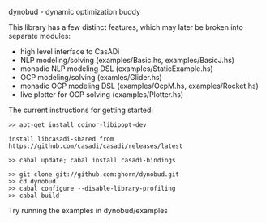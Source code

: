 dynobud - dynamic optimization buddy

This library has a few distinct features, which may later be broken into separate modules:
* high level interface to CasADi
* NLP modeling/solving (examples/Basic.hs, examples/BasicJ.hs)
* monadic NLP modeling DSL (examples/StaticExample.hs)
* OCP modeling/solving (examles/Glider.hs)
* monadic OCP modeling DSL (examples/OcpM.hs, examples/Rocket.hs)
* live plotter for OCP solving (examples/Plotter.hs)


The current instructions for getting started:

    >> apt-get install coinor-libipopt-dev

    install libcasadi-shared from https://github.com/casadi/casadi/releases/latest

    >> cabal update; cabal install casadi-bindings

    >> git clone git://github.com:ghorn/dynobud.git
    >> cd dynobud
    >> cabal configure --disable-library-profiling
    >> cabal build

Try running the examples in dynobud/examples
